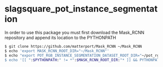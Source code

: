 # slagsquare\_pot\_instance\_segmentation

In order to use this package you must first download the Mask_RCNN repository and
append its location to the PYTHONPATH
```bash
$ git clone https://github.com/matterport/Mask_RCNN ~/Mask_RCNN
$ echo 'export MASK_RCNN_ROOT_DIR="~/Mask_RCNN"'
$ echo "export POT_RGB_INSTANCE_SEGMENTATION_DATASET_ROOT_DIR="~/pot_rgb_instance_segmentation_dataset_root_dir"
$ echo '[[ ":$PYTHONPATH:" != *":$MASK_RCNN_ROOT_DIR:"* ]] && PYTHONPATH="$PYTHONPATH:$MASK_RCNN_ROOT_DIR"' >> ~/.bashrc
```
